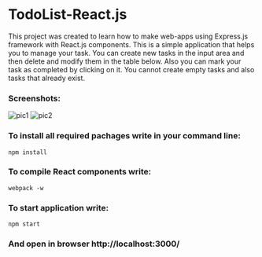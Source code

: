 # TodoList-React.js

This project was created to learn how to make web-apps using Express.js framework with React.js components.
This is a simple application that helps you to manage your task. You can create new tasks in the input area and then delete and modify them in the table below. Also you can mark your task as completed by clicking on it. You cannot create empty tasks and also tasks that already exist.

### Screenshots:
![pic1](https://cloud.githubusercontent.com/assets/26466644/25105952/49da7448-23c7-11e7-8941-8205d01335e8.png)
![pic2](https://cloud.githubusercontent.com/assets/26466644/25105835/b73a4262-23c6-11e7-9397-00c89443a98b.png)

### To install all required pachages write in your command line: 
```
npm install
```

### To compile React components write:
```
webpack -w
```

### To start application write:
```
npm start
```

### And open in browser http://localhost:3000/
